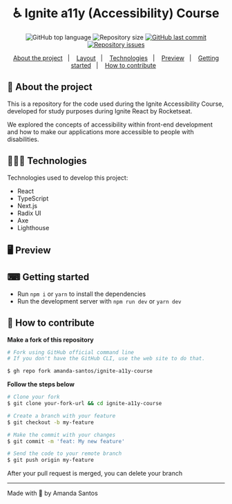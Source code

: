 <h1 align="center">
  ♿ Ignite a11y (Accessibility) Course
</h1>

<p align="center">
  <img alt="GitHub top language" src="https://img.shields.io/github/languages/top/amanda-santos/ignite-a11y-course">

  <img alt="Repository size" src="https://img.shields.io/github/repo-size/amanda-santos/ignite-a11y-course">

  <a href="https://github.com/amanda-santos/ignite-a11y-course/commits/master">
    <img alt="GitHub last commit" src="https://img.shields.io/github/last-commit/amanda-santos/ignite-a11y-course">
  </a>

  <a href="https://github.com/amanda-santos/ignite-a11y-course/issues">
    <img alt="Repository issues" src="https://img.shields.io/github/issues/amanda-santos/ignite-a11y-course">
  </a>
</p>

<p align="center">
  <a href="#-about-the-project">About the project</a>&nbsp;&nbsp;&nbsp;|&nbsp;&nbsp;&nbsp;
  <a href="#-layout">Layout</a>&nbsp;&nbsp;&nbsp;|&nbsp;&nbsp;&nbsp;
  <a href="#-technologies">Technologies</a>&nbsp;&nbsp;&nbsp;|&nbsp;&nbsp;&nbsp;
  <a href="#-preview">Preview</a>&nbsp;&nbsp;&nbsp;|&nbsp;&nbsp;&nbsp;
  <a href="#-getting-started">Getting started</a>&nbsp;&nbsp;&nbsp;|&nbsp;&nbsp;&nbsp;
  <a href="#-how-to-contribute">How to contribute</a>&nbsp;&nbsp;&nbsp;
</p>

## 📝 About the project

<p>This is a repository for the code used during the Ignite Accessibility Course, developed for study purposes during Ignite React by Rocketseat.</p>

<p>We explored the concepts of accessibility within front-end development and how to make our applications more accessible to people with disabilities.</p>

## 👩🏻‍💻 Technologies

Technologies used to develop this project:

- React
- TypeScript
- Next.js
- Radix UI
- Axe
- Lighthouse

## 🖥 Preview



## ⌨ Getting started

- Run `npm i` or `yarn` to install the dependencies
- Run the development server with `npm run dev` or `yarn dev`

## 🤔 How to contribute

**Make a fork of this repository**

```bash
# Fork using GitHub official command line
# If you don't have the GitHub CLI, use the web site to do that.

$ gh repo fork amanda-santos/ignite-a11y-course
```

**Follow the steps below**

```bash
# Clone your fork
$ git clone your-fork-url && cd ignite-a11y-course

# Create a branch with your feature
$ git checkout -b my-feature

# Make the commit with your changes
$ git commit -m 'feat: My new feature'

# Send the code to your remote branch
$ git push origin my-feature
```

After your pull request is merged, you can delete your branch

---

Made with 💜 by Amanda Santos
